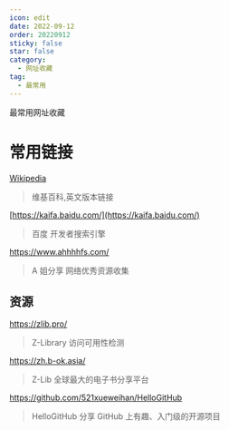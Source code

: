 ```yaml
---
icon: edit
date: 2022-09-12
order: 20220912
sticky: false
star: false
category:
  - 网址收藏
tag:
  - 最常用
---
```


最常用网址收藏

<!-- more -->

# 常用链接

[Wikipedia](https://en.wikipedia.org/wiki/Main_Page)

> 维基百科,英文版本链接

[https://kaifa.baidu.com/](https://kaifa.baidu.com/)

> 百度 开发者搜索引擎

https://www.ahhhhfs.com/

> A 姐分享 网络优秀资源收集

## 资源

https://zlib.pro/

> Z-Library 访问可用性检测

https://zh.b-ok.asia/

> Z-Lib 全球最大的电子书分享平台

https://github.com/521xueweihan/HelloGitHub

> HelloGitHub 分享 GitHub 上有趣、入门级的开源项目
